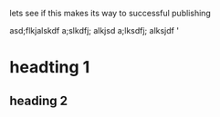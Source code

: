 
lets see if this makes its way to successful publishing

asd;flkjalskdf
a;slkdfj; alkjsd 
a;lksdfj; alksjdf 
'


# headting 1

## heading 2

